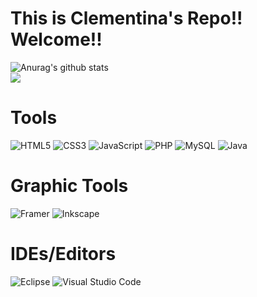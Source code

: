 # This is Clementina's Repo!! Welcome!!

  <img align="center" src="https://github-readme-stats.vercel.app/api?username=CMCeron&show_icons=true&include_all_commits=true&theme=tokyonight&hide_border=true" alt="Anurag's github stats" />
<br>
  <img align="center" src="https://github-readme-stats.vercel.app/api/top-langs/?username=CMCeron&layout=compact&theme=tokyonight&hide_border=true" />

# Tools
![HTML5](https://img.shields.io/badge/html5-%23E34F26.svg?style=for-the-badge&logo=html5&logoColor=white)
![CSS3](https://img.shields.io/badge/css3-%231572B6.svg?style=for-the-badge&logo=css3&logoColor=white)
![JavaScript](https://img.shields.io/badge/javascript-%23323330.svg?style=for-the-badge&logo=javascript&logoColor=%23F7DF1E)
![PHP](https://img.shields.io/badge/php-%23777BB4.svg?style=for-the-badge&logo=php&logoColor=white)
![MySQL](https://img.shields.io/badge/mysql-4479A1.svg?style=for-the-badge&logo=mysql&logoColor=white)
![Java](https://img.shields.io/badge/java-%23ED8B00.svg?style=for-the-badge&logo=openjdk&logoColor=white)
 <br/>

 # Graphic Tools
 ![Framer](https://img.shields.io/badge/Framer-black?style=for-the-badge&logo=framer&logoColor=blue)
 ![Inkscape](https://img.shields.io/badge/Inkscape-e0e0e0?style=for-the-badge&logo=inkscape&logoColor=080A13)

 # IDEs/Editors
 ![Eclipse](https://img.shields.io/badge/Eclipse-FE7A16.svg?style=for-the-badge&logo=Eclipse&logoColor=white)
 ![Visual Studio Code](https://img.shields.io/badge/Visual%20Studio%20Code-0078d7.svg?style=for-the-badge&logo=visual-studio-code&logoColor=white)
<!--
**CMCeron/CMCeron** is a ✨ _special_ ✨ repository because its `README.md` (this file) appears on your GitHub profile.

Here are some ideas to get you started:

- 🔭 I’m currently working on ...
- 🌱 I’m currently learning ...
- 👯 I’m looking to collaborate on ...
- 🤔 I’m looking for help with ...
- 💬 Ask me about ...
- 📫 How to reach me: ...
- 😄 Pronouns: ...
- ⚡ Fun fact: ...
-->
